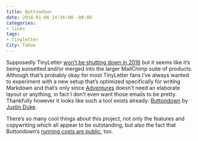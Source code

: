 ```yaml
---
title: Buttondown
date: 2018-01-06 14:56:00 -08:00
categories:
- links
tags:
- tinyletter
City: Tahoe
---
```


Supposedly TinyLetter [won’t be shutting down in 2018](http://mailchi.mp/6b0e9256cfd5/a-note-about-tinyletter) but  it seems like it’s being sunsetted and/or merged into the larger MailChimp suite of products. Although that’s probably okay for most TinyLetter fans I’ve always wanted to experiment with a new setup that’s optimized specifically for writing Markdown and that’s only since [Adventures](https://robinrendle.com/adventures/) doesn’t need an elaborate layout or anything, in fact I don’t even want those emails to be pretty. Thankfully however it looks like such a tool exists already: [Buttondown](https://buttondown.email/) by [Justin Duke](https://twitter.com/justinmduke).

There’s so many cool things about this project, not only the features and copywriting which all appear to be outstanding, but also the fact that Buttondown’s [running costs are public](https://buttondown.email/running-costs), too.